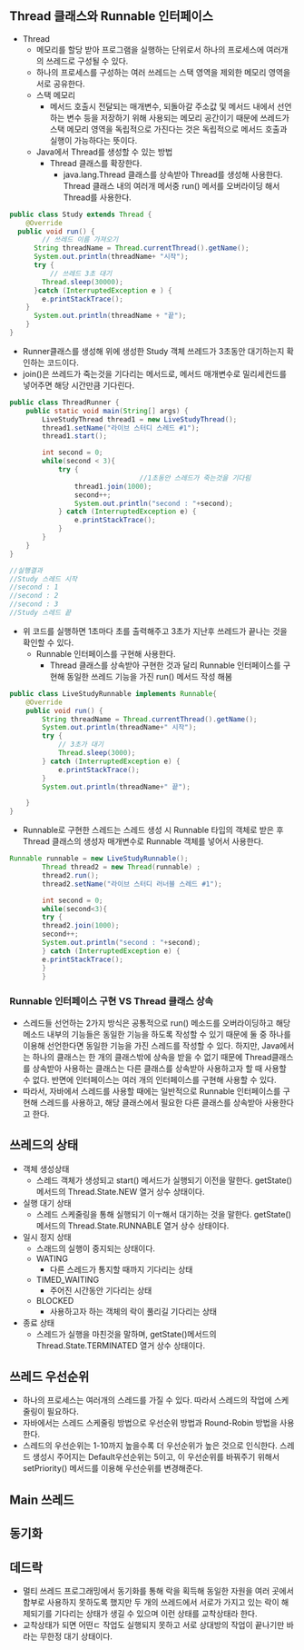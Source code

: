 ## Thread 클래스와 Runnable 인터페이스
- Thread 
  - 메모리를 할당 받아 프로그램을 실행하는 단위로서 하나의 프로세스에 여러개의 쓰레드로 구성될 수 있다.
  - 하나의 프로세스를 구성하는 여러 쓰레드는 스택 영역을 제외한 메모리 영역을 서로 공유한다.
  - 스택 메모리
    - 메서드 호출시 전달되는 매개변수, 되돌아갈 주소값 및 메서드 내에서 선언하는 변수 등을 저장하기 위해 사용되는 메모리 공간이기 때문에 쓰레드가 스택 메모리 영역을 독립적으로 가진다는 것은 독립적으로 메서드 호출과 실행이 가능하다는 뜻이다.
  - Java에서 Thread를 생성할 수 있는 방법
    - Thread 클래스를 확장한다.
      - java.lang.Thread 클래스를 상속받아 Thread를 생성해 사용한다. Thread 클래스 내의 여러개 메서중 run() 메서를 오버라이딩 해서 Thread를 사용한다.
  
```java
public class Study extends Thread {
    @Override
  public void run() {
        // 쓰레드 이름 가져오기
      String threadName = Thread.currentThread().getName();
      System.out.println(threadName+ "시작");
      try {
          // 쓰레드 3초 대기
        Thread.sleep(30000);
      }catch (InterruptedException e ) {
        e.printStackTrace();
    }
      System.out.println(threadName + "끝");
    }
}
```
- Runner클래스를 생성해 위에 생성한 Study 객체 쓰레드가 3초동안 대기하는지 확인하는 코드이다.
- join()은 쓰레드가 죽는것을 기다리는 메서드로, 메서드 매개변수로 밀리세컨드를 넣어주면 해당 시간만큼 기다린다.
```java
public class ThreadRunner {
    public static void main(String[] args) {
        LiveStudyThread thread1 = new LiveStudyThread();
        thread1.setName("라이브 스터디 스레드 #1");
        thread1.start();

        int second = 0;
        while(second < 3){
            try {
								//1초동안 스레드가 죽는것을 기다림
                thread1.join(1000);
                second++;
                System.out.println("second : "+second);
            } catch (InterruptedException e) {
                e.printStackTrace();
            }
        }
    }
}

//실행결과
//Study 스레드 시작
//second : 1
//second : 2
//second : 3 
//Study 스레드 끝
```
- 위 코드를 실행하면 1초마다 초를 출력해주고 3초가 지난후 쓰레드가 끝나는 것을 확인할 수 있다.
    - Runnable 인터페이스를 구현해 사용한다.
      - Thread 클래스를 상속받아 구현한 것과 달리 Runnable 인터페이스를 구현해 동일한 쓰레드 기능을 가진 run() 메서드 작성 해봄
```java
public class LiveStudyRunnable implements Runnable{
    @Override
    public void run() {
        String threadName = Thread.currentThread().getName();
        System.out.println(threadName+" 시작");
        try {
            // 3초가 대기
            Thread.sleep(3000);
        } catch (InterruptedException e) {
            e.printStackTrace();
        }
        System.out.println(threadName+" 끝");

    }
}
```
- Runnable로 구현한 스레드는 스레드 생성 시 Runnable 타입의 객체로 받은 후 Thread 클래스의 생성자 매개변수로 Runnable 객체를 넣어서 사용한다.

```java
Runnable runnable = new LiveStudyRunnable();
        Thread thread2 = new Thread(runnable) ;
        thread2.run();
        thread2.setName("라이브 스터디 러너블 스레드 #1");

        int second = 0;
        while(second<3){
        try {
        thread2.join(1000);
        second++;
        System.out.println("second : "+second);
        } catch (InterruptedException e) {
        e.printStackTrace();
        }
        }
```

### Runnable 인터페이스 구현 VS Thread 클래스 상속
- 스레드들 선언하는 2가지 방식은 공통적으로 run() 메소드를 오버라이딩하고 해당 메소드 내부의 기능들은 동일한 기능을 하도록 작성할 수 있기 때문에 둘 중 하나를 이용해 선언한다면 동일한 기능을 가진 스레드를 작성할 수 있다. 하지만, Java에서는 하나의 클래스는 한 개의 클래스밖에 상속을 받을 수 없기 때문에 Thread클래스를 상속받아 사용하는 클래스는 다른 클래스를 상속받아 사용하고자 할 때 사용할 수 없다. 반면에 인터페이스는 여러 개의 인터페이스를 구현해 사용할 수 있다.
- 따라서, 자바에서 스레드를 사용할 때에는 일반적으로 Runnable 인터페이스를 구현해 스레드를 사용하고, 해당 클래스에서 필요한 다른 클래스를 상속받아 사용한다고 한다.

## 쓰레드의 상태
- 객체 생성상태
  - 스레드 객체가 생성되고 start() 메서드가 실행되기 이전을 말한다. getState() 메서드의 Thread.State.NEW 열거 상수 상태이다.
- 실행 대기 상태
  - 스레드 스케줄링을 통해 실행되기 이ㅜ해서 대기하는 것을 말한다. getState() 메서드의 Thread.State.RUNNABLE 열거 상수 상태이다.
- 일시 정지 상태
  - 스래드의 실행이 중지되는 상태이다.
  - WATING
    - 다른 스레드가 통지할 때까지 기다리는 상태
  - TIMED_WAITING
    - 주어진 시간동안 기다리는 상태
  - BLOCKED
    - 사용하고자 하는 객체의 락이 풀리길 기다리는 상태
- 종료 상태
  - 스레드가 실행을 마친것을 말하며, getState()메서드의 Thread.State.TERMINATED 열거 상수 상태이다.


## 쓰레드 우선순위
- 하나의 프로세스는 여러개의 스레드를 가질 수 있다. 따라서 스레드의 작업에 스케줄링이 필요하다.
- 자바에서는 스레드 스케줄링 방법으로 우선순위 방법과 Round-Robin 방법을 사용한다.
- 스레드의 우선순위는 1-10까지 높을수록 더 우선순위가 높은 것으로 인식한다. 스레드 생성시 주어지는 Default우선순위는 5이고, 이 우선순위를 바꿔주기 위해서 setPriority() 메서드를 이용해 우선순위를 변경해준다.

## Main 쓰레드

## 동기화
## 데드락
- 멀티 쓰레드 프로그래밍에서 동기화를 통해 락을 획득해 동일한 자원을 여러 곳에서 함부로 사용하지 못하도록 했지만 두 개의 쓰레드에서 서로가 가지고 있는 락이 해제되기를 기다리는 상태가 생길 수 있으며 이런 상태를 교착상태라 한다.
- 교착상태가 되면 어떤ㄷ 작업도 실행되지 못하고 서로 상대방의 작업이 끝나기만 바라는 무한정 대기 상태이다.
